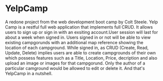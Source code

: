 # YelpCamp
A redone project from the web development boot camp by Colt Steele. 
Yelp Camp is a restful full web application that implements full CRUD. It allows users to sign up or sign in with an exsiting account.User session will last for about a week when signed in. Users signed in or not will be able to view existing campgorunds with an additional map reference showing the location of each campground.
While signed in, as CRUD (Create, Read, Update, Delete) implies users are able to create campgrounds of their own which possess features such as a Title, Location, Price, decription and also upload an image or images for that campgorund. Only the author of a particular camground would be allowed to edit or delete it. 
And that's YelpCamp in a nutshell. 
